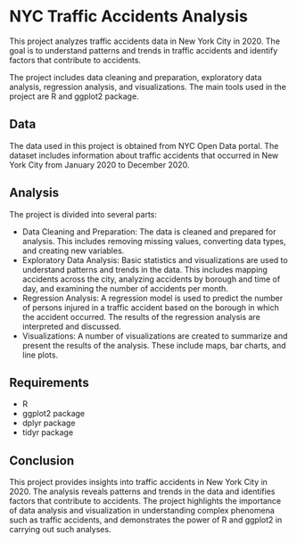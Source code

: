 # NYC Traffic Accidents Analysis

This project analyzes traffic accidents data in New York City in 2020. The goal is to understand patterns and trends in traffic accidents and identify factors that contribute to accidents.

The project includes data cleaning and preparation, exploratory data analysis, regression analysis, and visualizations. The main tools used in the project are R and ggplot2 package.

## Data

The data used in this project is obtained from NYC Open Data portal. The dataset includes information about traffic accidents that occurred in New York City from January 2020 to December 2020.

## Analysis

The project is divided into several parts:

- Data Cleaning and Preparation: The data is cleaned and prepared for analysis. This includes removing missing values, converting data types, and creating new variables.
- Exploratory Data Analysis: Basic statistics and visualizations are used to understand patterns and trends in the data. This includes mapping accidents across the city, analyzing accidents by borough and time of day, and examining the number of accidents per month.
- Regression Analysis: A regression model is used to predict the number of persons injured in a traffic accident based on the borough in which the accident occurred. The results of the regression analysis are interpreted and discussed.
- Visualizations: A number of visualizations are created to summarize and present the results of the analysis. These include maps, bar charts, and line plots.

## Requirements

- R
- ggplot2 package
- dplyr package
- tidyr package

## Conclusion

This project provides insights into traffic accidents in New York City in 2020. The analysis reveals patterns and trends in the data and identifies factors that contribute to accidents. The project highlights the importance of data analysis and visualization in understanding complex phenomena such as traffic accidents, and demonstrates the power of R and ggplot2 in carrying out such analyses.
